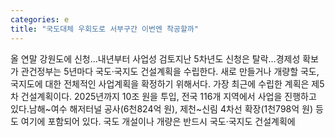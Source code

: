 ```yaml
---
categories: e
title: "국도대체 우회도로 서부구간 이번엔 착공할까"
---
```

올 연말 강원도에 신청&hellip;내년부터 사업성 검토지난 5차년도 신청은 탈락&hellip;경제성 확보가 관건정부는 5년마다 국도·국지도 건설계획을 수립한다. 새로 만들거나 개량할 국도, 국지도에 대한 전체적인 사업계획을 확정하기 위해서다. 가장 최근에 수립한 계획은 제5차 건설계획이다. 2025년까지 10조 원을 투입, 전국 116개 지역에서 사업을 진행하고 있다.남해~여수 해저터널 공사(6천824억 원), 제천~신림 4차선 확장(1천798억 원) 등도 여기에 포함되어 있다. 국도 개설이나 개량은 반드시 국도·국지도 건설계획에